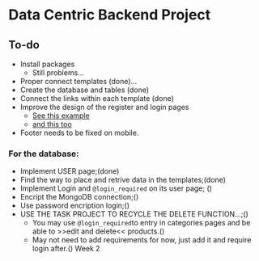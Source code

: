 # Data Centric Backend Project

## To-do

- Install packages
  - Still problems...
- Proper connect templates (done)...
- Create the database and tables (done) 
- Connect the links within each template (done)
- Improve the design of the register and login pages
  - [See this example](http://azmind.com/wp-content/uploads/2015/06/Hype-Enterprise-Login.png)
  - [and this too](https://file.mockplus.com/image/2019/05/886d7ebd-61e1-4227-9348-c8bac23c364b.png)
- Footer needs to be fixed on mobile.

### For the database:

- Implement USER page;(done)
- Find the way to place and retrive data in the templates;(done)
- Implement Login and ```@login_required``` on its user page; ()
- Encript the MongoDB connection;()
- Use password encription login;()
- USE THE TASK PROJECT TO RECYCLE THE DELETE FUNCTION...;()
  - You may use ```@login_required```to entry in categories pages and be able to >>edit and delete<< products.()
  - May not need to add requirements for now, just add it and require login after.() Week 2